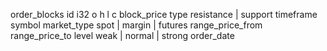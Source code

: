 order_blocks
id  i32
o
h
l
c
block_price
type  resistance | support
timeframe
symbol
market_type   spot | margin | futures
range_price_from
range_price_to
level   weak | normal | strong
order_date


